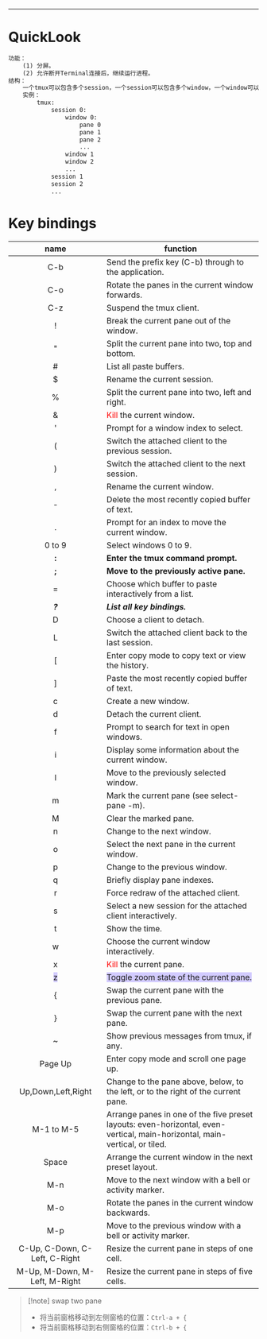 ****
# QuickLook
```txt
功能：
    (1) 分屏。
    (2) 允许断开Terminal连接后，继续运行进程。
结构：
    一个tmux可以包含多个session，一个session可以包含多个window，一个window可以包含多个pane。
    实例：
        tmux:
            session 0:
                window 0:
                    pane 0
                    pane 1
                    pane 2
                    ...
                window 1
                window 2
                ...
            session 1
            session 2
            ...
```

# Key bindings

|                   name                    | function                                                                                                                   |
|:-----------------------------------------:| -------------------------------------------------------------------------------------------------------------------------- |
|                    C-b                    | Send the prefix key (C-b) through to the application.                                                                      |
|                    C-o                    | Rotate the panes in the current window forwards.                                                                           |
|                    C-z                    | Suspend the tmux client.                                                                                                   |
|                     !                     | Break the current pane out of the window.                                                                                  |
|                     "                     | Split the current pane into two, top and bottom.                                                                           |
|                     #                     | List all paste buffers.                                                                                                    |
|                     $                     | Rename the current session.                                                                                                |
|                     %                     | Split the current pane into two, left and right.                                                                           |
|                     &                     | <font color="#ff0000">Kill</font> the current window.                                                                                                   |
|                     '                     | Prompt for a window index to select.                                                                                       |
|                     (                     | Switch the attached client to the previous session.                                                                        |
|                     )                     | Switch the attached client to the next session.                                                                            |
|                     ,                     | Rename the current window.                                                                                                 |
|                     -                     | Delete the most recently copied buffer of text.                                                                            |
|                     .                     | Prompt for an index to move the current window.                                                                            |
|                  0 to 9                   | Select windows 0 to 9.                                                                                                     |
|                     **:**                     | **Enter the tmux command prompt.**                                                                                             |
|                     **;**                     | **Move to the previously active pane.**                                                                                        |
|                     =                     | Choose which buffer to paste interactively from a list.                                                                    |
|                     ***?***                     | ***List all key bindings.***                                                                                                     |
|                     D                     | Choose a client to detach.                                                                                                 |
|                     L                     | Switch the attached client back to the last session.                                                                       |
|                    \[                     | Enter copy mode to copy text or view the history.                                                                          |
|                    \]                     | Paste the most recently copied buffer of text.                                                                             |
|                     c                     | Create a new window.                                                                                                       |
|                     d                     | Detach the current client.                                                                                                 |
|                     f                     | Prompt to search for text in open windows.                                                                                 |
|                     i                     | Display some information about the current window.                                                                         |
|                     l                     | Move to the previously selected window.                                                                                    |
|                     m                     | Mark the current pane (see select-pane -m).                                                                                |
|                     M                     | Clear the marked pane.                                                                                                     |
|                     n                     | Change to the next window.                                                                                                 |
|                     o                     | Select the next pane in the current window.                                                                                |
|                     p                     | Change to the previous window.                                                                                             |
|                     q                     | Briefly display pane indexes.                                                                                              |
|                     r                     | Force redraw of the attached client.                                                                                       |
|                     s                     | Select a new session for the attached client interactively.                                                                |
|                     t                     | Show the time.                                                                                                             |
|                     w                     | Choose the current window interactively.                                                                                   |
|                     x                     | <font color="#ff0000">Kill</font> the current pane.                                                                        |
| <span style="background:#d2cbff">z</span> | <span style="background:#d2cbff">Toggle zoom state of the current pane.</span>                                             |
|                     {                     | Swap the current pane with the previous pane.                                                                              |
|                     }                     | Swap the current pane with the next pane.                                                                                  |
|                     ~                     | Show previous messages from tmux, if any.                                                                                  |
|                  Page Up                  | Enter copy mode and scroll one page up.                                                                                    |
|            Up,Down,Left,Right             | Change to the pane above, below, to the left, or to the right of the current pane.                                         |
|                M-1 to M-5                 | Arrange panes in one of the five preset layouts: even-horizontal, even-vertical, main-horizontal, main-vertical, or tiled. |
|                   Space                   | Arrange the current window in the next preset layout.                                                                      |
|                    M-n                    | Move to the next window with a bell or activity marker.                                                                    |
|                    M-o                    | Rotate the panes in the current window backwards.                                                                          |
|                    M-p                    | Move to the previous window with a bell or activity marker.                                                                |
|       C-Up, C-Down, C-Left, C-Right       | Resize the current pane in steps of one cell.                                                                              |
|       M-Up, M-Down, M-Left, M-Right       | Resize the current pane in steps of five cells.                                                                            |

>[!note] swap two pane
> - 将当前窗格移动到左侧窗格的位置：`Ctrl-a + {`
> - 将当前窗格移动到右侧窗格的位置：`Ctrl-b + {`
